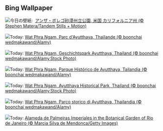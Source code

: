 ## Bing Wallpaper
![](https://www.bing.com/th?id=OHR.AnzaBorregoBloom_JA-JP4195875577_UHD.jpg&w=1000)今日の壁紙: &nbsp;[アンザ・ボレゴ砂漠州立公園, 米国 カリフォルニア州 (© Stephen Matera/Tandem Stills + Motion)](https://www.bing.com/th?id=OHR.AnzaBorregoBloom_JA-JP4195875577_UHD.jpg)
<br><br/>
![](https://www.bing.com/th?id=OHR.AyutthayaTree_FR-FR1986765308_UHD.jpg&w=1000)Today: [Wat Phra Ngam, Parc d'Ayutthaya, Thaïlande (© boonchai wedmakawand/Alamy)](https://www.bing.com/th?id=OHR.AyutthayaTree_FR-FR1986765308_UHD.jpg)
<br><br/>
![](https://www.bing.com/th?id=OHR.AyutthayaTree_DE-DE1912781060_UHD.jpg&w=1000)Today: [Wat Phra Ngam, Geschichtspark Ayutthaya, Thailand (© boonchai wedmakawand/Alamy Stock Photo)](https://www.bing.com/th?id=OHR.AyutthayaTree_DE-DE1912781060_UHD.jpg)
<br><br/>
![](https://www.bing.com/th?id=OHR.AyutthayaTree_ES-ES7297623437_UHD.jpg&w=1000)Today: [Wat Phra Ngam, Parque Histórico de Ayutthaya, Tailandia (© boonchai wedmakawand/Alamy)](https://www.bing.com/th?id=OHR.AyutthayaTree_ES-ES7297623437_UHD.jpg)
<br><br/>
![](https://www.bing.com/th?id=OHR.AyutthayaTree_EN-GB6491490381_UHD.jpg&w=1000)Today: [Wat Phra Ngam, Ayutthaya Historical Park, Thailand (© boonchai wedmakawand/Alamy Stock Photo)](https://www.bing.com/th?id=OHR.AyutthayaTree_EN-GB6491490381_UHD.jpg)
<br><br/>
![](https://www.bing.com/th?id=OHR.AyutthayaTree_IT-IT4581996265_UHD.jpg&w=1000)Today: [Wat Phra Ngam, Parco storico di Ayutthaya, Thailandia (© boonchai wedmakawand/Alamy)](https://www.bing.com/th?id=OHR.AyutthayaTree_IT-IT4581996265_UHD.jpg)
<br><br/>
![](https://www.bing.com/th?id=OHR.CancaoDoExilio_PT-BR1504985587_UHD.jpg&w=1000)Today: [Alameda de Palmeiras Imperiales in the Botanical Garden of Rio de Janeiro (© Marcia Silva de Mendonca/Getty Images)](https://www.bing.com/th?id=OHR.CancaoDoExilio_PT-BR1504985587_UHD.jpg)
<br><br/>
